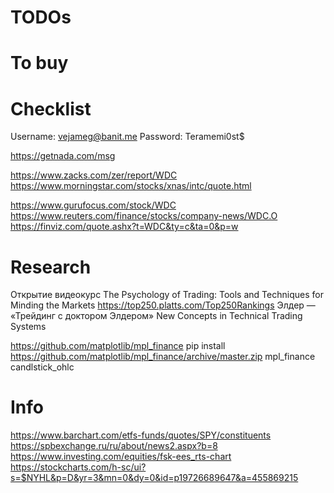 # TODOs

# To buy

# Checklist

Username:	vejameg@banit.me
Password:	Teramemi0st$

https://getnada.com/msg

https://www.zacks.com/zer/report/WDC
https://www.morningstar.com/stocks/xnas/intc/quote.html

https://www.gurufocus.com/stock/WDC
https://www.reuters.com/finance/stocks/company-news/WDC.O
https://finviz.com/quote.ashx?t=WDC&ty=c&ta=0&p=w

# Research

Открытие видеокурс
The Psychology of Trading: Tools and Techniques for Minding the Markets
https://top250.platts.com/Top250Rankings
Элдер — «Трейдинг с доктором Элдером»
New Concepts in Technical Trading Systems

https://github.com/matplotlib/mpl_finance
pip install https://github.com/matplotlib/mpl_finance/archive/master.zip
mpl_finance candlstick_ohlc

# Info

https://www.barchart.com/etfs-funds/quotes/SPY/constituents
https://spbexchange.ru/ru/about/news2.aspx?b=8
https://www.investing.com/equities/fsk-ees_rts-chart
https://stockcharts.com/h-sc/ui?s=$NYHL&p=D&yr=3&mn=0&dy=0&id=p19726689647&a=455869215

